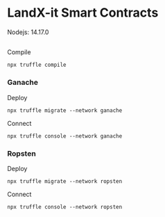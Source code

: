# LandX-it Smart Contracts

Nodejs: 14.17.0

##

Compile

```shell
npx truffle compile
```

### Ganache

Deploy
```shell
npx truffle migrate --network ganache
```

Connect
```shell
npx truffle console --network ganache
```

### Ropsten

Deploy
```shell
npx truffle migrate --network ropsten
```

Connect
```shell
npx truffle console --network ropsten
```
